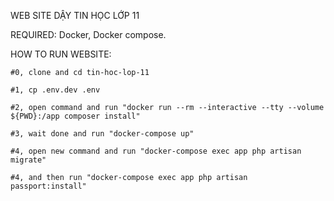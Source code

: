 WEB SITE DẬY TIN HỌC LỚP 11

REQUIRED:
Docker, Docker compose.

HOW TO RUN WEBSITE:

`#0, clone and cd tin-hoc-lop-11`

`#1, cp .env.dev .env`

`#2, open command and run "docker run --rm --interactive --tty --volume ${PWD}:/app composer install"`

`#3, wait done and run "docker-compose up"`

`#4, open new command and run "docker-compose exec app php artisan migrate"`

`#4, and then run "docker-compose exec app php artisan passport:install"`

